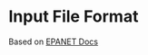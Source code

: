 # Input File Format

Based on [EPANET Docs](https://epanet22.readthedocs.io/en/latest/back_matter.html?highlight=comand%20line#input-file-format)


